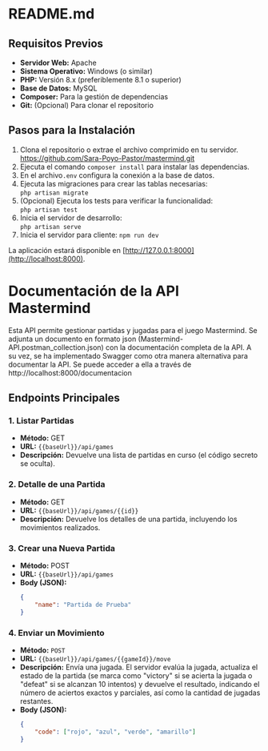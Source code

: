 # README.md

## Requisitos Previos

- **Servidor Web:** Apache  
- **Sistema Operativo:** Windows (o similar)  
- **PHP:** Versión 8.x (preferiblemente 8.1 o superior)  
- **Base de Datos:** MySQL  
- **Composer:** Para la gestión de dependencias  
- **Git:** (Opcional) Para clonar el repositorio

## Pasos para la Instalación

1. Clona el repositorio o extrae el archivo comprimido en tu servidor. https://github.com/Sara-Poyo-Pastor/mastermind.git
2. Ejecuta el comando `composer install` para instalar las dependencias.
3. En el archivo`.env` configura la conexión a la base de datos.
4. Ejecuta las migraciones para crear las tablas necesarias:  
   `php artisan migrate`
5. (Opcional) Ejecuta los tests para verificar la funcionalidad:  
   `php artisan test`
6. Inicia el servidor de desarrollo:  
   `php artisan serve`
7. Inicia el servidor para cliente:
   `npm run dev`   

La aplicación estará disponible en [http://127.0.0.1:8000](http://localhost:8000).


# Documentación de la API Mastermind

Esta API permite gestionar partidas y jugadas para el juego Mastermind.
Se adjunta un documento en formato json (Mastermind-API.postman_collection.json) con la documentación completa de la API.
A su vez, se ha implementado Swagger como otra manera alternativa para documentar la API. Se puede acceder a ella a través de http://localhost:8000/documentacion

## Endpoints Principales

### 1. Listar Partidas
- **Método:** GET  
- **URL:** `{{baseUrl}}/api/games`  
- **Descripción:** Devuelve una lista de partidas en curso (el código secreto se oculta).

### 2. Detalle de una Partida
- **Método:** GET  
- **URL:** `{{baseUrl}}/api/games/{{id}}`  
- **Descripción:** Devuelve los detalles de una partida, incluyendo los movimientos realizados.

### 3. Crear una Nueva Partida
- **Método:** POST  
- **URL:** `{{baseUrl}}/api/games`  
- **Body (JSON):**
  ```json
  {
      "name": "Partida de Prueba"
  }

### 4. Enviar un Movimiento

- **Método:** `POST`
- **URL:** `{{baseUrl}}/api/games/{{gameId}}/move`
- **Descripción:** Envía una jugada. El servidor evalúa la jugada, actualiza el estado de la partida (se marca como "victory" si se acierta la jugada o "defeat" si se alcanzan 10 intentos) y devuelve el resultado, indicando el número de aciertos exactos y parciales, así como la cantidad de jugadas restantes.
- **Body (JSON):** 
  ```json
  {
      "code": ["rojo", "azul", "verde", "amarillo"]
  }
